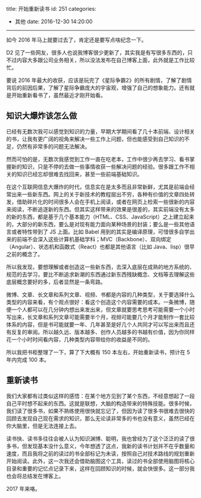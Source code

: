 title: 开始重新读书
id: 251
categories:
  - 其他
date: 2016-12-30 14:20:00
---

如今 2016 年马上就要过去了，肯定还是要写点啥纪念一下。

D2 见了一些网友，很多人也说我博客很少更新了，其实我是有写很多东西的，只不过内容大多跟公司业务相关，所以没法发布在自己博客上面，此外就是工作比较忙。

要说 2016 年最大的收获，应该是玩完了《星际争霸2》的所有剧情，了解了剧情背后的前因后果，了解了星际争霸庞大的宇宙观，增强了自己的想象能力。还有就是开始重新看书了，虽然最近才刚开始看。

## 知识大爆炸该怎么做

已经有无数次我可以感觉到知识的力量，早期大学期间看了几十本前端、设计相关的书，让我有更广阔的视角来解决一些工作上问题，但也能感受到自己知识的不足，仍然有非常多的问题无法解决。

然而可怕的是，无数次我感觉到工作一直在吃老本，工作中很少再去学习、看书掌握新的知识，只是不停的去做一些事情收获一些解决问题的经验。很多跟工作不相关的知识已经忘却很难去找回来，甚至一些前端基础知识。

在这个互联网信息大爆炸的时代，信息实在是太多而且非常新鲜，尤其是前端会经常出来一些新东西。网上的关于新技术的教程层出不穷，各种有价值的文章四处转发，借助碎片化的时间很多人会在手机上阅读，或者在网页上检索一些很新的内容来阅读，不断追逐新的东西。但其实这样带来的效果是很差的，其实前端没有太多的新的东西，都是基于几个基本能力（HTML、CSS、JavaScript）之上建立起来的，大部分的新东西，要么是对现有能力面向某种场景的封装；要么是一些其他语言或者特性带到了 JS 上面。比如 Babel 用到的其实是编译原理，可惜很多自学出来的前端不会深入这些计算机基础学科；MVC（Backbone）、双向绑定（Angular）、状态机和函数式（React）也都是其他语言（比如 Java、lisp）很早之前的概念了。

所以我发现，要想理解或者创造这一些新东西，去深入底层在成熟的地方系统的、规范的去学习，要比不断追求新潮的东西通过新东西残缺概念、文档等去理解这些底层概念要好的多，后者显然是一条弯路。

微博、文章、长文章和系列文章、视频、书都是内容的几种类型，关于要选择什么类型的内容来看，有个观点很好：看这个创造这个内容需要的成本。一条微博，随便一个人都可以在几分钟内想出来发出来，但文章就要思考思考可能需要一个小时写出来，长文章和系列文章可能需要半个月，视频可能要几个月才能制作一套比较体系的内容，但是书可能就要一年、几年甚至是好几个人共同才可以写出来而且还有反复的审阅。所以越久远、版本越多、创作人员越多的书越有价值，因为你同样花一个小时时间看内容，几种类型内容带给你的收益是不同的。

所以我把书柜整理了一下，算了下大概有 150 本左右，开始重新读书，预计在 5 年内完成 100 本。

## 重新读书

我们大家都有过类似这样的感悟：在某个地方见到了某个东西，不经意想起了一段自己平时想不起来的东西。这就是联想，大脑的构造带来的特殊技能。很多时候，我们读了很多书，如果不熟练使用很快就忘记了，但因为读了很多书很难去很快的回顾去发现自己现在需求的知识，那么无论读非常多的书也没有意义，虽然已经在你大脑里，但是无法连接上去。

读书快、读书多往往会被人认为知识渊博、聪明，我也曾经为了这个泛泛的读了很多书，但发现基本没什么意义，今年想透了这点，我新的读书计划并不在乎数量和速度，而且我将之前的读过的书全部标记为未读，按照自己对技术路线的规划重新开始阅读。此外，这一次我还会借助脑图这个工具，读过的书全部使用脑图将核心目录和重要的记忆点记录下来，这样在回顾知识的时候，就会快很多。这一部分我也会将总结发在博客上。

2017 年来咯。